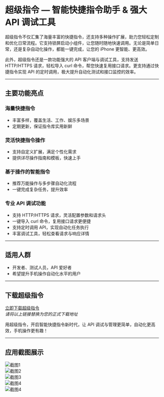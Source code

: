 # 超级指令 — 智能快捷指令助手 & 强大 API 调试工具

超级指令不仅汇集了海量丰富的快捷指令，还支持多种操作扩展，助力您轻松定制和优化日常流程。它支持锁屏启动小组件，让您随时随地快速调用。无论是简单日常，还是复杂自动化操作，都能一键完成，让您的 iPhone 更智能、更高效。

此外，超级指令还是一款功能强大的 API 客户端与调试工具，支持发送 HTTP/HTTPS 请求，轻松导入 curl 命令，帮您快速复用接口请求。更支持通过快捷指令实现 API 的定时调用，极大提升自动化测试和接口监控的效率。

---

## 主要功能亮点

### 海量快捷指令
- 丰富多样，覆盖生活、工作、娱乐多场景
- 定期更新，保证指令库实用新鲜

### 灵活快捷指令操作
- 支持自定义扩展，满足个性化需求
- 提供详尽操作指南和模板，快速上手

### 基于操作的智能指令
- 推荐万能操作与多步骤自动化流程
- 一键完成复杂任务，提升效率

### 专业 API 调试功能
- 支持 HTTP/HTTPS 请求，灵活配置参数和请求头
- 一键导入 curl 命令，复用接口请求更便捷
- 支持定时调用 API，实现自动化任务执行
- 丰富调试工具，轻松查看请求与响应详情

---

## 适用人群

- 开发者、测试人员，API 爱好者
- 希望提升手机操作自动化水平的用户

---

## 下载超级指令

[立即下载超级指令](https://apps.apple.com/cn/app/id6749407359)  
*请将以上链接替换为您的正式下载地址*

用超级指令，开启智能快捷指令新时代，让 API 调试与管理更简单，自动化更高效，手机操作更有趣！

---

## 应用截图展示

<div class="screenshot-grid">

  <div class="item"><img src="/images/1.png" alt="截图1" /></div>

  <div class="item"><img src="/images/2.png" alt="截图2" /></div>

  <div class="item"><img src="/images/3.png" alt="截图3" /></div>

  <div class="item"><img src="/images/4.png" alt="截图4" /></div>

  <div class="item"><img src="/images/44.webp" alt="截图4" /></div>
</div>

